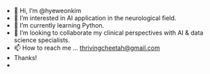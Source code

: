 - 👋 Hi, I’m @hyeweonkim
- 👀 I’m interested in AI application in the neurological field.
- 🌱 I’m currently learning Python.
- 💞️ I’m looking to collaborate my clinical perspectives with AI & data science specialists.
- 📫 How to reach me ... thrivingcheetah@gmail.com
- Thanks!
- 
<!---
hyeweonkim/hyeweonkim is a ✨ special ✨ repository because its `README.md` (this file) appears on your GitHub profile.
You can click the Preview link to take a look at your changes.
--->
